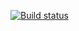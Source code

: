 [![Build status](https://ci.appveyor.com/api/projects/status/x58o5bq23itd5wqu?svg=true)](https://ci.appveyor.com/project/av-perova/at-4)